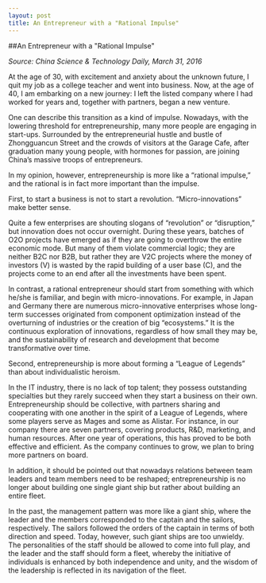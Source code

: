 ```yaml
---
layout: post
title: An Entrepreneur with a "Rational Impulse"
---
```

<div class="list_content">
##An Entrepreneur with a "Rational Impulse"

*Source: China Science & Technology Daily, March 31, 2016*

At the age of 30, with excitement and anxiety about the unknown future, I quit my job as a college teacher and went into business.  Now, at the age of 40, I am embarking on a new journey: I left the listed company where I had worked for years and, together with partners, began a new venture.

One can describe this transition as a kind of impulse.  Nowadays, with the lowering threshold for entrepreneurship, many more people are engaging in start-ups. Surrounded by the entrepreneurial hustle and bustle of Zhongguancun Street and the crowds of visitors at the Garage Cafe, after graduation many young people, with hormones for passion, are joining China’s massive troops of entrepreneurs.

In my opinion, however, entrepreneurship is more like a “rational impulse,” and the rational is in fact more important than the impulse.

First, to start a business is not to start a revolution. “Micro-innovations” make better sense. 

Quite a few enterprises are shouting slogans of “revolution” or “disruption,” but innovation does not occur overnight. During these years, batches of O2O projects have emerged as if they are going to overthrow the entire economic mode.  But many of them violate commercial logic; they are neither B2C nor B2B, but rather they are V2C projects where the money of investors (V) is wasted by the rapid building of a user base (C), and the projects come to an end after all the investments have been spent.

In contrast, a rational entrepreneur should start from something with which he/she is familiar, and begin with micro-innovations.  For example, in Japan and Germany there are numerous micro-innovative enterprises whose long-term successes originated from component optimization instead of the overturning of industries or the creation of  big “ecosystems.”  It is the continuous exploration of innovations, regardless of how small they may be, and the sustainability of research and development that become transformative over time.

Second, entrepreneurship is more about forming a “League of Legends” than about individualistic heroism.

In the IT industry, there is no lack of top talent; they possess outstanding specialties but they rarely succeed when they start a business on their own. Entrepreneurship should be collective, with partners sharing and cooperating with one another in the spirit of a League of Legends, where some players serve as Mages and some as Alistar.  For instance, in our company there are seven partners, covering products, R&D, marketing, and human resources.  After one year of operations, this has proved to be both effective and efficient.  As the company continues to grow, we plan to bring more partners on board.

In addition, it should be pointed out that nowadays relations between team leaders and team members need to be reshaped; entrepreneurship is no longer about building one single giant ship but rather about building an entire fleet.

In the past, the management pattern was more like a giant ship, where the leader and the members corresponded to the captain and the sailors, respectively.  The sailors followed the orders of the captain in terms of both direction and speed.  Today, however, such giant ships are too unwieldy.  The personalities of the staff should be allowed to come into full play, and the leader and the staff should form a fleet, whereby the initiative of individuals is enhanced by both independence and unity, and the wisdom of the leadership is reflected in its navigation of the fleet.
</div>